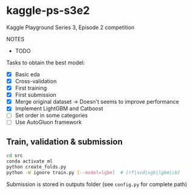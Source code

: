 # kaggle-ps-s3e2

Kaggle Playground Series 3, Episode 2 competition

NOTES

* TODO

Tasks to obtain the best model:

* [x] Basic eda
* [x] Cross-validation
* [x] First training
* [x] First submission
* [x] Merge original dataset -> Doesn't seems to improve performance
* [x] Implement LightGBM and Catboost
* [ ] Set order in some categories
* [ ] Use AutoGluon framework

## Train, validation & submission

```bash
cd src
conda activate ml
python create_folds.py
python -W ignore train.py [--model=lgbm]  # [rf|svd|xgb|lgbm|cb]
```

Submission is stored in outputs folder (see `config.py` for complete path)

